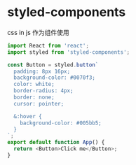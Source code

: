 # styled-components
css in js 作为组件使用
```js
import React from 'react';
import styled from 'styled-components';

const Button = styled.button`
  padding: 8px 16px;
  background-color: #0070f3;
  color: white;
  border-radius: 4px;
  border: none;
  cursor: pointer;

  &:hover {
    background-color: #005bb5;
  }
`;
export default function App() {
  return <Button>Click me</Button>;
}
```

<!--@include: ./compare.md-->

